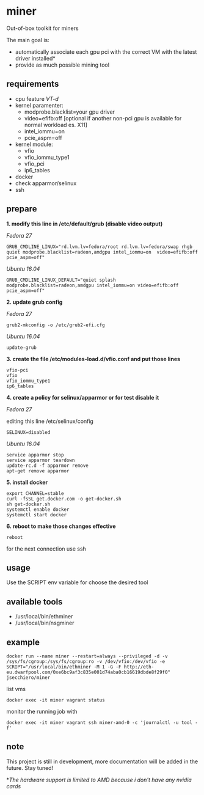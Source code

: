 # miner

Out-of-box toolkit for miners  

The main goal is:
- automatically associate each gpu pci with the correct VM with the latest driver installed*
- provide as much possible mining tool

## requirements

- cpu feature _VT-d_
- kernel paramenter:
  - modprobe.blacklist=your gpu driver
  - video=efifb:off [optional if another non-pci gpu is available for normal workload es. X11]
  - intel_iommu=on
  - pcie_aspm=off
- kernel module:
  - vfio
  - vfio_iommu_type1
  - vfio_pci
  - ip6_tables
- docker
- check apparmor/selinux
- ssh

## prepare

**1\. modify this line in /etc/default/grub (disable video output)**  

 _Fedora 27_
```
GRUB_CMDLINE_LINUX="rd.lvm.lv=fedora/root rd.lvm.lv=fedora/swap rhgb quiet modprobe.blacklist=radeon,amdgpu intel_iommu=on  video=efifb:off pcie_aspm=off"
```
_Ubuntu 16.04_
```
GRUB_CMDLINE_LINUX_DEFAULT="quiet splash modprobe.blacklist=radeon,amdgpu intel_iommu=on video=efifb:off pcie_aspm=off"
```

**2\. update grub config**  

_Fedora 27_
```
grub2-mkconfig -o /etc/grub2-efi.cfg
```
_Ubuntu 16.04_
```
update-grub
```

**3\. create the file /etc/modules-load.d/vfio.conf and put those lines**  
```
vfio-pci
vfio
vfio_iommu_type1
ip6_tables
```

**4\. create a policy for selinux/apparmor or for test disable it**  

_Fedora 27_  

editing this line /etc/selinux/config
```
SELINUX=disabled
```
_Ubuntu 16.04_
```
service apparmor stop
service apparmor teardown
update-rc.d -f apparmor remove
apt-get remove apparmor
```


**5\. install docker**  
```
export CHANNEL=stable
curl -fsSL get.docker.com -o get-docker.sh
sh get-docker.sh
systemctl enable docker
systemctl start docker
```

**6\. reboot to make those changes effective**  
```
reboot
```

for the next connection use ssh

## usage

Use the SCRIPT env variable for choose the desired tool

## available tools  

- /usr/local/bin/ethminer
- /usr/local/bin/nsgminer

## example

```
docker run --name miner --restart=always --privileged -d -v /sys/fs/cgroup:/sys/fs/cgroup:ro -v /dev/vfio:/dev/vfio -e SCRIPT="/usr/local/bin/ethminer -M 1 -G -F http://eth-eu.dwarfpool.com/0xe6bc9af3c835e001d74aba0cb16619dbde8f29f0" jsecchiero/miner
```

list vms
```
docker exec -it miner vagrant status
```

monitor the running job with
```
docker exec -it miner vagrant ssh miner-amd-0 -c 'journalctl -u tool -f'
```

## note

This project is still in development, more documentation will be added in the future. Stay tuned!  


*_The hardware support is limited to AMD because i don't have any nvidia cards_  
